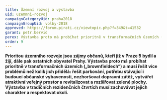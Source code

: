 ```yaml
---
title: Územní rozvoj a výstavba
uid: uzemmni-rozvoj
campaignCategoryUid: praha2018
campaignGroupUid: volby-2018
approved: https://forum.pirati.cz/viewtopic.php?f=349&t=41532
garant: petr.bervid
perex: Výstavba proto má probíhat prioritně v transformačních územích (brownfieldech) a musí řešit více problémů než kolik jich přidělá. Řešit parkování, potřebu stávající i budoucí občanské vybavenosti, nezhoršovat dopravní zátěž, vytvářet atraktivní veřejný prostor a revitalizovat a rozšiřovat zelené plochy.  
order: 9
---
```


**Prioritou územního rozvoje jsou zájmy občanů, kteří již v Praze 5 bydlí a žijí, dále pak ostatních obyvatel Prahy. Výstavba proto má probíhat prioritně v transformačních územích („brownfieldech“) a musí řešit více problémů než kolik jich přidělá: řešit parkování, potřebu stávající i budoucí občanské vybavenosti, nezhoršovat dopravní zátěž, vytvářet atraktivní veřejný prostor a revitalizovat a rozšiřovat zelené plochy. Výstavba v tradičních rezidenčních čtvrtích musí zachovávat jejich charakter a respektovat okolí.**
